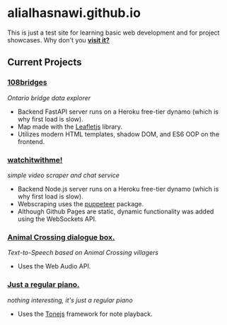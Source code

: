 # alialhasnawi.github.io

This is just a test site for learning basic web development and for project showcases. Why don't you **[visit it?](https://alialhasnawi.github.io/)**

## Current Projects
### **[108bridges](https://alialhasnawi.github.io/108bridges/)** 
*Ontario bridge data explorer*
- Backend FastAPI server runs on a Heroku free-tier dynamo (which is why first load is slow).
- Map made with the [Leafletjs](https://leafletjs.com/) library.
- Utilizes modern HTML templates, shadow DOM, and ES6 OOP on the frontend.

### **[watchitwithme!](https://alialhasnawi.github.io/watch/)** 
*simple video scraper and chat service*
- Backend Node.js server runs on a Heroku free-tier dynamo (which is why first load is slow).
- Webscraping uses the [puppeteer](https://pptr.dev/) package.
- Although Github Pages are static, dynamic functionality was added using the WebSockets API.

### **[Animal Crossing dialogue box.](https://alialhasnawi.github.io/animal/)** 
*Text-to-Speech based on Animal Crossing villagers*
- Uses the Web Audio API.

### **[Just a regular piano.](https://alialhasnawi.github.io/piano/)** 
*nothing interesting, it's just a regular piano*
- Uses the [Tonejs](https://tonejs.github.io/) framework for note playback.
